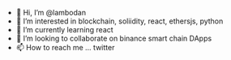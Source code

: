 - 👋 Hi, I’m @lambodan
- 👀 I’m interested in blockchain, soliidity, react, ethersjs, python
- 🌱 I’m currently learning react
- 💞️ I’m looking to collaborate on binance smart chain DApps 
- 📫 How to reach me ... twitter

<!---
lambodan/lambodan is a ✨ special ✨ repository because its `README.md` (this file) appears on your GitHub profile.
You can click the Preview link to take a look at your changes.
--->

